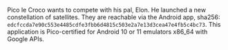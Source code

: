 Pico le Croco wants to compete with his pal, Elon. He launched a new constellation of satellites.
They are reachable via the Android app, sha256: `edcfccda7e90c553e4485cdfe3fbb6d4815c503e2a7e13d3cea47e4fb5c4bc73`.
This application is Pico-certified for Android 10 or 11 emulators x86_64 with Google APIs.


